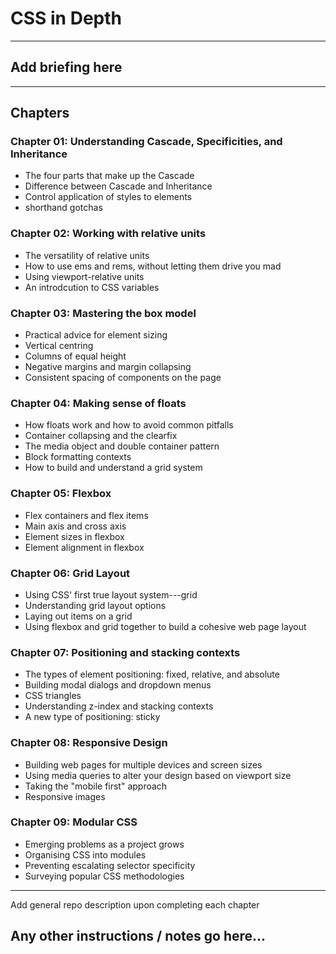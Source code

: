 # CSS in Depth
---

## Add briefing here
---

## Chapters
### **Chapter 01:** Understanding Cascade, Specificities, and Inheritance
  * The four parts that make up the Cascade
  * Difference between Cascade and Inheritance
  * Control application of styles to elements
  * shorthand gotchas

### **Chapter 02:** Working with relative units
  * The versatility of relative units
  * How to use ems and rems, without letting them drive you mad
  * Using viewport-relative units
  * An introdcution to CSS variables

### **Chapter 03:** Mastering the box model
  * Practical advice for element sizing
  * Vertical centring
  * Columns of equal height
  * Negative margins and margin collapsing
  * Consistent spacing of components on the page

### **Chapter 04:** Making sense of floats
  * How floats work and how to avoid common pitfalls
  * Container collapsing and the clearfix
  * The media object and double container pattern
  * Block formatting contexts
  * How to build and understand a grid system

### **Chapter 05:** Flexbox
  * Flex containers and flex items
  * Main axis and cross axis
  * Element sizes in flexbox
  * Element alignment in flexbox

### **Chapter 06:** Grid Layout
  * Using CSS' first true layout system---grid
  * Understanding grid layout options
  * Laying out items on a grid
  * Using flexbox and grid together to build a cohesive web page layout

### **Chapter 07:** Positioning and stacking contexts
  * The types of element positioning: fixed, relative, and absolute
  * Building modal dialogs and dropdown menus
  * CSS triangles
  * Understanding z-index and stacking contexts
  * A new type of positioning: sticky

### **Chapter 08:** Responsive Design
  * Building web pages for multiple devices and screen sizes
  * Using media queries to alter your design based on viewport size
  * Taking the "mobile first" approach
  * Responsive images

### **Chapter 09:** Modular CSS
  * Emerging problems as a project grows
  * Organising CSS into modules
  * Preventing escalating selector specificity
  * Surveying popular CSS methodologies
---
Add general repo description upon completing each chapter

## Any other instructions / notes go here...
